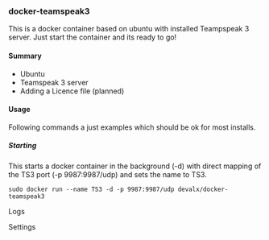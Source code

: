 ### docker-teamspeak3

This is a docker container based on ubuntu with installed Teampspeak 3 server.
Just start the container and its ready to go!

#### Summary
* Ubuntu
* Teamspeak 3 server
* Adding a Licence file (planned)


#### Usage

Following commands a just examples which should be ok for most installs.

##### Starting
This starts a docker container in the 
background (-d) with direct mapping of the TS3 port (-p 9987:9987/udp)
and sets the name to TS3.

`sudo docker run --name TS3 -d -p 9987:9987/udp devalx/docker-teamspeak3` 

Logs

Settings
